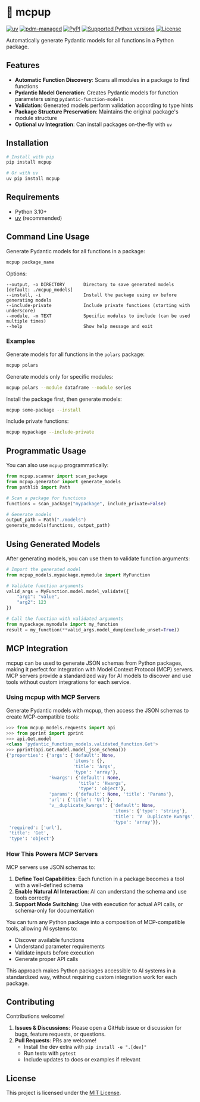 # 🐶 mcpup

[![uv](https://img.shields.io/endpoint?url=https://raw.githubusercontent.com/astral-sh/uv/main/assets/badge/v0.json)](https://github.com/astral-sh/uv)
[![pdm-managed](https://img.shields.io/badge/pdm-managed-blueviolet)](https://pdm.fming.dev)
[![PyPI](https://img.shields.io/pypi/v/mcpup.svg)](https://pypi.org/project/mcpup)
[![Supported Python versions](https://img.shields.io/pypi/pyversions/mcpup.svg)](https://pypi.org/project/mcpup)
[![License](https://img.shields.io/pypi/l/mcpup.svg)](https://pypi.python.org/pypi/mcpup)

Automatically generate Pydantic models for all functions in a Python package.

## Features

- **Automatic Function Discovery**: Scans all modules in a package to find functions
- **Pydantic Model Generation**: Creates Pydantic models for function parameters using `pydantic-function-models`
- **Validation**: Generated models perform validation according to type hints
- **Package Structure Preservation**: Maintains the original package's module structure
- **Optional uv Integration**: Can install packages on-the-fly with `uv`

## Installation

```bash
# Install with pip
pip install mcpup

# Or with uv
uv pip install mcpup
```

## Requirements

- Python 3.10+
- [uv](https://github.com/astral-sh/uv) (recommended)

## Command Line Usage

Generate Pydantic models for all functions in a package:

```bash
mcpup package_name
```

Options:

```
--output, -o DIRECTORY       Directory to save generated models [default: ./mcpup_models]
--install, -i                Install the package using uv before generating models
--include-private            Include private functions (starting with underscore)
--module, -m TEXT            Specific modules to include (can be used multiple times)
--help                       Show help message and exit
```

### Examples

Generate models for all functions in the `polars` package:

```bash
mcpup polars
```

Generate models only for specific modules:

```bash
mcpup polars --module dataframe --module series
```

Install the package first, then generate models:

```bash
mcpup some-package --install
```

Include private functions:

```bash
mcpup mypackage --include-private
```

## Programmatic Usage

You can also use `mcpup` programmatically:

```python
from mcpup.scanner import scan_package
from mcpup.generator import generate_models
from pathlib import Path

# Scan a package for functions
functions = scan_package("mypackage", include_private=False)

# Generate models
output_path = Path("./models")
generate_models(functions, output_path)
```

## Using Generated Models

After generating models, you can use them to validate function arguments:

```python
# Import the generated model
from mcpup_models.mypackage.mymodule import MyFunction

# Validate function arguments
valid_args = MyFunction.model.model_validate({
    "arg1": "value",
    "arg2": 123
})

# Call the function with validated arguments
from mypackage.mymodule import my_function
result = my_function(**valid_args.model_dump(exclude_unset=True))
```

## MCP Integration

mcpup can be used to generate JSON schemas from Python packages, making it perfect for integration with Model Context Protocol (MCP) servers. MCP servers provide a standardized way for AI models to discover and use tools without custom integrations for each service.

### Using mcpup with MCP Servers

Generate Pydantic models with mcpup, then access the JSON schemas to create MCP-compatible tools:

```python
>>> from mcpup_models.requests import api
>>> from pprint import pprint
>>> api.Get.model
<class 'pydantic_function_models.validated_function.Get'>
>>> pprint(api.Get.model.model_json_schema())
{'properties': {'args': {'default': None,
                         'items': {},
                         'title': 'Args',
                         'type': 'array'},
                'kwargs': {'default': None,
                           'title': 'Kwargs',
                           'type': 'object'},
                'params': {'default': None, 'title': 'Params'},
                'url': {'title': 'Url'},
                'v__duplicate_kwargs': {'default': None,
                                        'items': {'type': 'string'},
                                        'title': 'V  Duplicate Kwargs',
                                        'type': 'array'}},
 'required': ['url'],
 'title': 'Get',
 'type': 'object'}
```

### How This Powers MCP Servers

MCP servers use JSON schemas to:

1. **Define Tool Capabilities**: Each function in a package becomes a tool with a well-defined schema
2. **Enable Natural AI Interaction**: AI can understand the schema and use tools correctly
3. **Support Mode Switching**: Use with execution for actual API calls, or schema-only for documentation

You can turn any Python package into a composition of MCP-compatible tools, allowing AI systems to:
- Discover available functions
- Understand parameter requirements
- Validate inputs before execution
- Generate proper API calls

This approach makes Python packages accessible to AI systems in a standardized way, without requiring custom integration work for each package.

## Contributing

Contributions welcome!

1. **Issues & Discussions**: Please open a GitHub issue or discussion for bugs, feature requests, or questions.
2. **Pull Requests**: PRs are welcome!
   - Install the dev extra with `pip install -e ".[dev]"`
   - Run tests with `pytest`
   - Include updates to docs or examples if relevant

## License

This project is licensed under the [MIT License](https://opensource.org/licenses/MIT).
